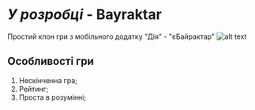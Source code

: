 # *У розробці* - Bayraktar 
Проcтий клон гри з мобільного додатку "Дія" - "єБайрактар"
![alt text](https://i.imgur.com/ba6qpIn.png)
## Особливості гри
1. Нескінченна гра;
2. Рейтинг;
3. Проста в розумінні;
